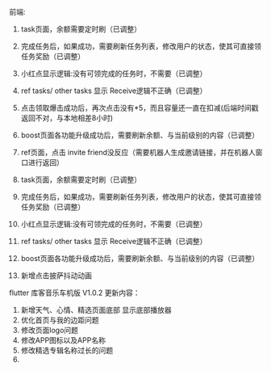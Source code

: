前端:
1. task页面，余额需要定时刷（已调整）
2. 完成任务后，如果成功，需要刷新任务列表，修改用户的状态，使其可直接领任务奖励（已调整）
3. 小红点显示逻辑:没有可领完成的任务时，不需要（已调整）
4. ref tasks/ other tasks 显示 Receive逻辑不正确（已调整）
5. 点击领取爆击成功后，再次点击没有*5，而且容量还一直在扣减(后端时间戳返回不对，与本地相差8小时)
6. boost页面各功能升级成功后，需要刷新余额、与当前级别的内容（已调整）
7. ref页面，点击 invite friend没反应（需要机器人生成邀请链接，并在机器人窗口进行返回）


1. task页面，余额需要定时刷（已调整）
2. 完成任务后，如果成功，需要刷新任务列表，修改用户的状态，使其可直接领任务奖励（已调整）
3. 小红点显示逻辑:没有可领完成的任务时，不需要（已调整）
4. ref tasks/ other tasks 显示 Receive逻辑不正确（已调整）
5. boost页面各功能升级成功后，需要刷新余额、与当前级别的内容（已调整）
6. 新增点击披萨抖动动画


flutter 库客音乐车机版
V1.0.2 更新内容：
1. 新增天气、心情、精选页面底部 显示底部播放器
2. 优化首页与我的边距问题
3. 修改页面logo问题
4. 修改APP图标以及APP名称
5. 修改精选专辑名称过长的问题
6. 


